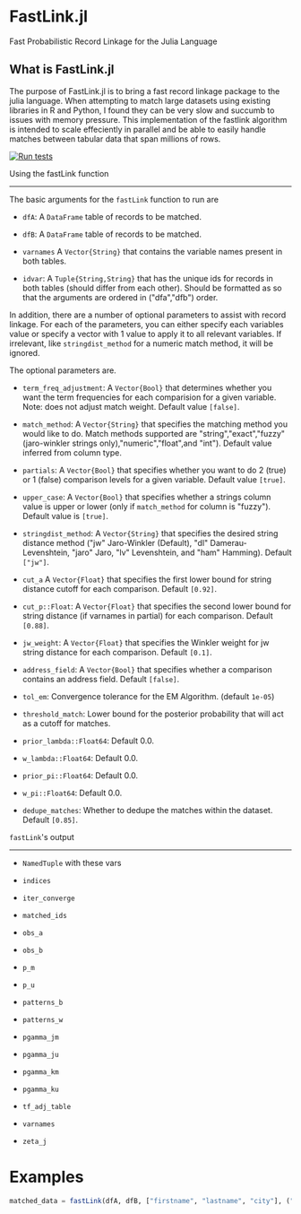 # FastLink.jl
Fast Probabilistic Record Linkage for the Julia Language
## What is FastLink.jl

The purpose of FastLink.jl is to bring a fast record linkage package to the julia language. When attempting to match large datasets using existing libraries in R and Python, I found they can be very slow and succumb to issues with memory pressure. This implementation of the fastlink algorithm is intended to scale effeciently in parallel and be able to easily handle matches between tabular data that span millions of rows. 

[![Run tests](https://github.com/jw2249a/FastLink.jl/actions/workflows/test.yml/badge.svg)](https://github.com/jw2249a/FastLink.jl/actions/workflows/test.yml)


Using the fastLink function
___________________________

The basic arguments for the `fastLink` function to run are

- `dfA`: A `DataFrame` table of records to be matched.

- `dfB`: A `DataFrame` table of records to be matched.

- `varnames` A `Vector{String}` that contains the variable names present in both tables.

- `idvar`: A `Tuple{String,String}` that has the unique ids for records in both tables (should differ from each other). Should be formatted as so that the arguments are ordered in ("dfa","dfb") order.

In addition, there are a number of optional parameters to assist with record linkage. For each of the parameters, you can either specify each variables value or specify a vector with 1 value to apply it to all relevant variables. If irrelevant, like `stringdist_method` for a numeric match method, it will be ignored. 

The optional parameters are. 

- `term_freq_adjustment`: A `Vector{Bool}` that determines whether you want the term frequencies for each comparision for a given variable. Note: does not adjust match weight. Default value `[false]`.

- `match_method`: A `Vector{String}` that specifies the matching method you would like to do. Match methods supported are "string","exact","fuzzy" (jaro-winkler strings only),"numeric","float",and "int"). Default value inferred from column type.

- `partials`: A `Vector{Bool}` that specifies whether you want to do 2 (true) or 1 (false) comparison levels for a given variable. Default value `[true]`. 

- `upper_case`: A `Vector{Bool}` that specifies whether a strings column value is upper or lower (only if `match_method` for column is "fuzzy"). Default value is `[true]`.

- `stringdist_method`: A `Vector{String}` that specifies the desired string distance method ("jw" Jaro-Winkler (Default), "dl" Damerau-Levenshtein, "jaro" Jaro, "lv" Levenshtein, and "ham" Hamming). Default `["jw"]`.

- `cut_a`  A `Vector{Float}` that specifies the first lower bound for string distance cutoff for each comparison. Default `[0.92]`.

- `cut_p::Float`: A `Vector{Float}` that specifies the second lower bound for string distance (if varnames in partial) for each comparison. Default `[0.88]`.

- `jw_weight`: A `Vector{Float}` that specifies the Winkler weight for jw string distance for each comparison. Default `[0.1]`.

- `address_field`: A `Vector{Bool}` that specifies whether a comparison contains an address field. Default `[false]`.

- `tol_em`: Convergence tolerance for the EM Algorithm. (default `1e-05`)

- `threshold_match`: Lower bound for the posterior probability that will act as a cutoff for matches.

- `prior_lambda::Float64`: Default 0.0.

- `w_lambda::Float64`: Default 0.0.

- `prior_pi::Float64`: Default 0.0.

- `w_pi::Float64`: Default 0.0.

- `dedupe_matches`: Whether to dedupe the matches within the dataset. Default `[0.85]`.


`fastLink`'s output
__________________
- `NamedTuple` with these vars
- `indices`

- `iter_converge`

- `matched_ids`

- `obs_a`

- `obs_b`

- `p_m`

- `p_u`

- `patterns_b`

- `patterns_w`

- `pgamma_jm`

- `pgamma_ju`

- `pgamma_km`

- `pgamma_ku`

- `tf_adj_table`

- `varnames`

- `zeta_j`

# Examples
```julia
matched_data = fastLink(dfA, dfB, ["firstname", "lastname", "city"], ("id","id2"))
``` 
